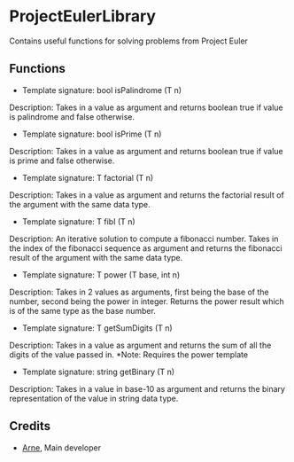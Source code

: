 # ProjectEulerLibrary
Contains useful functions for solving problems from Project Euler

## Functions
- Template signature: bool isPalindrome (T n)

Description: Takes in a value as argument and returns boolean true if value is palindrome and false otherwise.

- Template signature: bool isPrime (T n)

Description: Takes in a value as argument and returns boolean true if value is prime and false otherwise.

- Template signature: T factorial (T n)

Description: Takes in a value as argument and returns the factorial result of the argument with the same data type.

- Template signature: T fibI (T n)

Description: An iterative solution to compute a fibonacci number. Takes in the index of the fibonacci sequence as argument and returns the fibonacci result of the argument with the same data type.

- Template signature: T power (T base, int n)

Description: Takes in 2 values as arguments, first being the base of the number, second being the power in integer. Returns the power result which is of the same type as the base number.  

- Template signature: T getSumDigits (T n)

Description: Takes in a value as argument and returns the sum of all the digits of the value passed in. *Note: Requires the power template

- Template signature: string getBinary (T n)

Description: Takes in a value in base-10 as argument and returns the binary representation of the value in string data type.

## Credits
- [Arne](https://github.com/KFSPC8), Main developer
